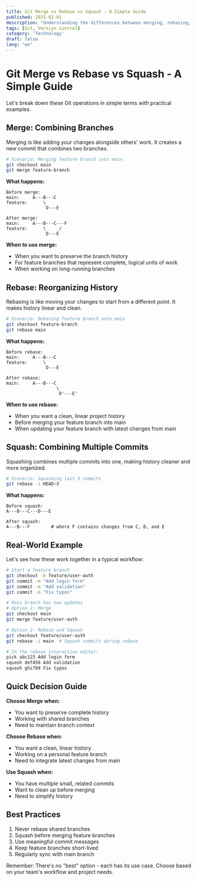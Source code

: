 ```yaml
---
title: Git Merge vs Rebase vs Squash - A Simple Guide
published: 2025-02-01
description: "Understanding the differences between merging, rebasing, and squashing in Git"
tags: [Git, Version Control]
category: 'Technology'
draft: false
lang: "en"
---
```


# Git Merge vs Rebase vs Squash - A Simple Guide

Let's break down these Git operations in simple terms with practical examples.

## Merge: Combining Branches

Merging is like adding your changes alongside others' work. It creates a new commit that combines two branches.

```bash
# Scenario: Merging feature branch into main
git checkout main
git merge feature-branch
```

**What happens:**
```
Before merge:
main:     A---B---C
feature:      \
               D---E

After merge:
main:     A---B---C---F
feature:      \     /
               D---E
```

**When to use merge:**
- When you want to preserve the branch history
- For feature branches that represent complete, logical units of work
- When working on long-running branches

## Rebase: Reorganizing History

Rebasing is like moving your changes to start from a different point. It makes history linear and clean.

```bash
# Scenario: Rebasing feature branch onto main
git checkout feature-branch
git rebase main
```

**What happens:**
```
Before rebase:
main:     A---B---C
feature:      \
               D---E

After rebase:
main:     A---B---C
                   \
                    D'---E'
```

**When to use rebase:**
- When you want a clean, linear project history
- Before merging your feature branch into main
- When updating your feature branch with latest changes from main

## Squash: Combining Multiple Commits

Squashing combines multiple commits into one, making history cleaner and more organized.

```bash
# Scenario: Squashing last 3 commits
git rebase -i HEAD~3
```

**What happens:**
```
Before squash:
A---B---C---D---E

After squash:
A---B---F        # where F contains changes from C, D, and E
```

## Real-World Example

Let's see how these work together in a typical workflow:

```bash
# Start a feature branch
git checkout -b feature/user-auth
git commit -m "Add login form"
git commit -m "Add validation"
git commit -m "Fix typos"

# Main branch has new updates
# Option 1: Merge
git checkout main
git merge feature/user-auth

# Option 2: Rebase and Squash
git checkout feature/user-auth
git rebase -i main  # Squash commits during rebase

# In the rebase interactive editor:
pick abc123 Add login form
squash def456 Add validation
squash ghi789 Fix typos
```

## Quick Decision Guide

**Choose Merge when:**
- You want to preserve complete history
- Working with shared branches
- Need to maintain branch context

**Choose Rebase when:**
- You want a clean, linear history
- Working on a personal feature branch
- Need to integrate latest changes from main

**Use Squash when:**
- You have multiple small, related commits
- Want to clean up before merging
- Need to simplify history

## Best Practices

1. Never rebase shared branches
2. Squash before merging feature branches
3. Use meaningful commit messages
4. Keep feature branches short-lived
5. Regularly sync with main branch

Remember: There's no "best" option - each has its use case. Choose based on your team's workflow and project needs.